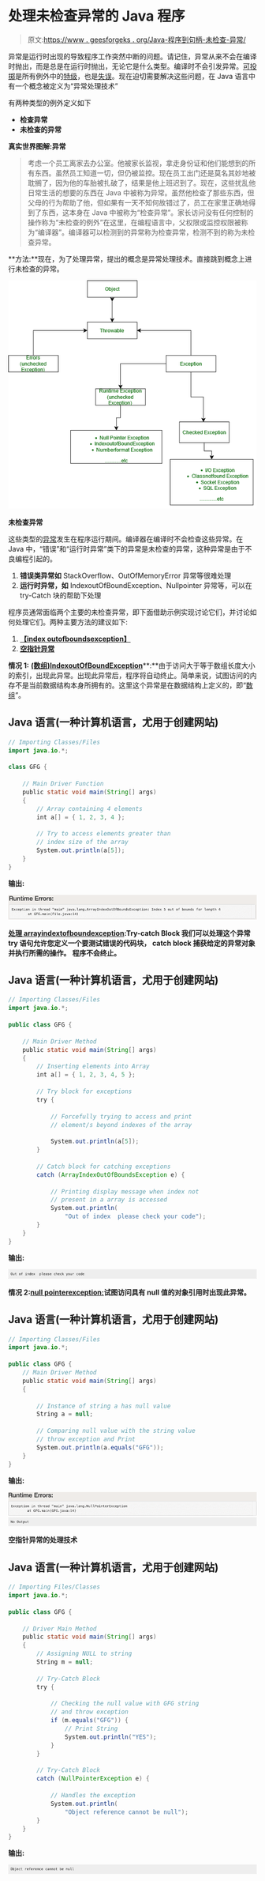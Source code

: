 # 处理未检查异常的 Java 程序

> 原文:[https://www . geesforgeks . org/Java-程序到句柄-未检查-异常/](https://www.geeksforgeeks.org/java-program-to-handle-unchecked-exception/)

异常是运行时出现的导致程序工作突然中断的问题。请记住，异常从来不会在编译时抛出，而是总是在运行时抛出，无论它是什么类型。编译时不会引发异常。[可投掷](https://www.geeksforgeeks.org/throwable-class-in-java-with-examples/)是所有例外中的[特级](https://www.geeksforgeeks.org/super-keyword/)，也是[失误](https://www.geeksforgeeks.org/types-of-errors-in-java-with-examples/)。现在迫切需要解决这些问题，在 Java 语言中有一个概念被定义为“异常处理技术”

有两种类型的例外定义如下

*   **检查异常**
*   **未检查的异常**

**真实世界图解:异常**

> 考虑一个员工离家去办公室。他被家长监视，拿走身份证和他们能想到的所有东西。虽然员工知道一切，但仍被监控。现在员工出门还是莫名其妙地被耽搁了，因为他的车胎被扎破了，结果是他上班迟到了。现在，这些扰乱他日常生活的想要的东西在 Java 中被称为异常。虽然他检查了那些东西，但父母的行为帮助了他，但如果有一天不知何故错过了，员工在家里正确地得到了东西，这本身在 Java 中被称为“检查异常”。家长访问没有任何控制的操作称为“未检查的例外”在这里，在编程语言中，父权限或监控权限被称为“编译器”。编译器可以检测到的异常称为检查异常，检测不到的称为未检查异常。

**方法:**现在，为了处理异常，提出的概念是异常处理技术。直接跳到概念上进行未检查的异常。

![](img/eaa4b6cef4b8658213268f2be9cb7703.png)

**未检查异常**

这些类型的[异常](https://www.geeksforgeeks.org/exceptions-in-java/)发生在程序运行期间。编译器在编译时不会检查这些异常。在 Java 中，“错误”和“运行时异常”类下的异常是未检查的异常，这种异常是由于不良编程引起的。

1.  **错误类异常如** StackOverflow、OutOfMemoryError 异常等很难处理
2.  **运行时异常，如** IndexoutOfBoundException、Nullpointer 异常等，可以在 try-Catch 块的帮助下处理

程序员通常面临两个主要的未检查异常，即下面借助示例实现讨论它们，并讨论如何处理它们。两种主要方法的建议如下:

1.  [**【index outofboundsexception】**](https://www.geeksforgeeks.org/understanding-array-indexoutofbounds-exception-in-java/)
2.  [**空指针异常**](https://www.geeksforgeeks.org/null-pointer-exception-in-java/)

**情况 1:** [**(数组)IndexoutOfBoundException**](https://www.geeksforgeeks.org/understanding-array-indexoutofbounds-exception-in-java/)**:**由于访问大于等于数组长度大小的索引，出现此异常。出现此异常后，程序将自动终止。简单来说，试图访问的内存不是当前数据结构本身所拥有的。这里这个异常是在数据结构上定义的，即“[数组](https://www.geeksforgeeks.org/arrays-in-java/)”。

## Java 语言(一种计算机语言，尤用于创建网站)

```java
// Importing Classes/Files
import java.io.*;

class GFG {

    // Main Driver Function
    public static void main(String[] args)
    {
        // Array containing 4 elements
        int a[] = { 1, 2, 3, 4 };

        // Try to access elements greater than
        // index size of the array
        System.out.println(a[5]);
    }
}
```

**输出:**

![](img/2c74933ff54e33987dc40348ab307133.png)

[**处理 arrayindextofboundexception**](https://www.geeksforgeeks.org/understanding-array-indexoutofbounds-exception-in-java/)**:**Try-catch Block 我们可以处理这个异常 **try 语句**允许您定义一个要测试错误的代码块， **catch block** 捕获给定的异常对象并执行所需的操作**。** **程序不会终止。**

## Java 语言(一种计算机语言，尤用于创建网站)

```java
// Importing Classes/Files
import java.io.*;

public class GFG {

    // Main Driver Method
    public static void main(String[] args)
    {
        // Inserting elements into Array
        int a[] = { 1, 2, 3, 4, 5 };

        // Try block for exceptions
        try {

            // Forcefully trying to access and print
            // element/s beyond indexes of the array

            System.out.println(a[5]);
        }

        // Catch block for catching exceptions
        catch (ArrayIndexOutOfBoundsException e) {

            // Printing display message when index not
            // present in a array is accessed
            System.out.println(
                "Out of index  please check your code");
        }
    }
}
```

**输出:**

![](img/bc165e08fc84f6dc5dd7ad1484dd4f6d.png)

**情况 2:**[**null pointerexception:**](https://www.geeksforgeeks.org/null-pointer-exception-in-java/)**试图访问具有 null 值的对象引用时出现此异常。**

## **Java 语言(一种计算机语言，尤用于创建网站)**

```java
// Importing Classes/Files
import java.io.*;

public class GFG {
    // Main Driver Method
    public static void main(String[] args)
    {

        // Instance of string a has null value
        String a = null;

        // Comparing null value with the string value
        // throw exception and Print
        System.out.println(a.equals("GFG"));
    }
}
```

****输出:****

**![](img/1d36a9467333556b4076660fb4ce4238.png) ![](img/e77ffcc653f6f66acb23bde288679a7a.png)**

****空指针异常的处理技术****

## **Java 语言(一种计算机语言，尤用于创建网站)**

```java
// Importing Files/Classes
import java.io.*;

public class GFG {

    // Driver Main Method
    public static void main(String[] args)
    {
        // Assigning NULL to string
        String m = null;

        // Try-Catch Block
        try {

            // Checking the null value with GFG string
            // and throw exception
            if (m.equals("GFG")) {
                // Print String
                System.out.println("YES");
            }
        }

        // Try-Catch Block
        catch (NullPointerException e) {

            // Handles the exception
            System.out.println(
                "Object reference cannot be null");
        }
    }
}
```

****输出:****

**![](img/cd89049653cd22293c4e96dcc64476b0.png)**